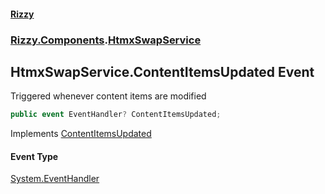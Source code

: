 #### [Rizzy](index 'index')
### [Rizzy.Components](Rizzy.Components 'Rizzy.Components').[HtmxSwapService](Rizzy.Components.HtmxSwapService 'Rizzy.Components.HtmxSwapService')

## HtmxSwapService.ContentItemsUpdated Event

Triggered whenever content items are modified

```csharp
public event EventHandler? ContentItemsUpdated;
```

Implements [ContentItemsUpdated](https://docs.microsoft.com/en-us/dotnet/api/Rizzy.Components.IHtmxSwapService.ContentItemsUpdated 'Rizzy.Components.IHtmxSwapService.ContentItemsUpdated')

#### Event Type
[System.EventHandler](https://docs.microsoft.com/en-us/dotnet/api/System.EventHandler 'System.EventHandler')